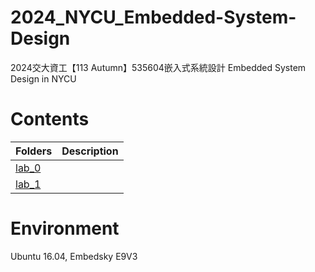 # 2024_NYCU_Embedded-System-Design
2024交大資工【113 Autumn】535604嵌入式系統設計 Embedded System Design in NYCU

# Contents
| Folders | Description |
|---------|-------------|
|[lab_0](/lab_0)|  |
|[lab_1](/lab_1)|  |

# Environment
Ubuntu 16.04, Embedsky E9V3 
